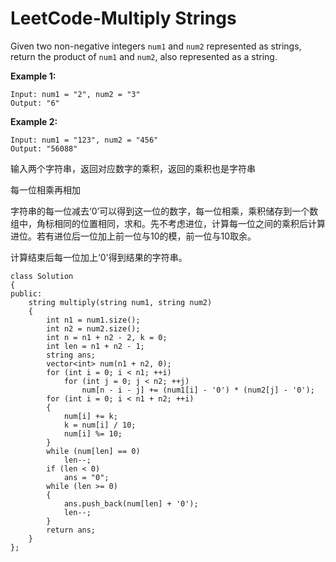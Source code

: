 # LeetCode-Multiply Strings

Given two non-negative integers `num1` and `num2` represented as strings, return the product of `num1` and `num2`, also represented as a string.

**Example 1:**

```
Input: num1 = "2", num2 = "3"
Output: "6"
```

**Example 2:**

```
Input: num1 = "123", num2 = "456"
Output: "56088"
```

输入两个字符串，返回对应数字的乘积，返回的乘积也是字符串

每一位相乘再相加

字符串的每一位减去‘0’可以得到这一位的数字，每一位相乘，乘积储存到一个数组中，角标相同的位置相同，求和。先不考虑进位，计算每一位之间的乘积后计算进位。若有进位后一位加上前一位与10的模，前一位与10取余。

计算结束后每一位加上‘0'得到结果的字符串。

```
class Solution 
{
public:
	string multiply(string num1, string num2) 
	{
		int n1 = num1.size();
		int n2 = num2.size();
		int n = n1 + n2 - 2, k = 0;
		int len = n1 + n2 - 1;
		string ans;
		vector<int> num(n1 + n2, 0);
		for (int i = 0; i < n1; ++i)
			for (int j = 0; j < n2; ++j)
				num[n - i - j] += (num1[i] - '0') * (num2[j] - '0');
		for (int i = 0; i < n1 + n2; ++i) 
		{
			num[i] += k;
			k = num[i] / 10;
			num[i] %= 10;
		}
		while (num[len] == 0)
			len--;
		if (len < 0)
			ans = "0";
		while (len >= 0)
		{
			ans.push_back(num[len] + '0');
			len--;
		}
		return ans;
	}
};
```

